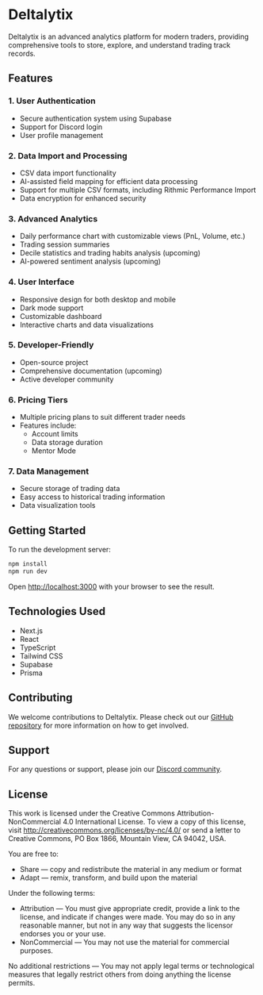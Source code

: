 # Deltalytix

Deltalytix is an advanced analytics platform for modern traders, providing comprehensive tools to store, explore, and understand trading track records.

## Features

### 1. User Authentication
- Secure authentication system using Supabase
- Support for Discord login
- User profile management

### 2. Data Import and Processing
- CSV data import functionality
- AI-assisted field mapping for efficient data processing
- Support for multiple CSV formats, including Rithmic Performance Import
- Data encryption for enhanced security

### 3. Advanced Analytics
- Daily performance chart with customizable views (PnL, Volume, etc.)
- Trading session summaries
- Decile statistics and trading habits analysis (upcoming)
- AI-powered sentiment analysis (upcoming)

### 4. User Interface
- Responsive design for both desktop and mobile
- Dark mode support
- Customizable dashboard
- Interactive charts and data visualizations

### 5. Developer-Friendly
- Open-source project
- Comprehensive documentation (upcoming)
- Active developer community

### 6. Pricing Tiers
- Multiple pricing plans to suit different trader needs
- Features include:
  - Account limits
  - Data storage duration
  - Mentor Mode

### 7. Data Management
- Secure storage of trading data
- Easy access to historical trading information
- Data visualization tools

## Getting Started

To run the development server:

```bash
npm install
npm run dev
```

Open [http://localhost:3000](http://localhost:3000) with your browser to see the result.

## Technologies Used

- Next.js
- React
- TypeScript
- Tailwind CSS
- Supabase
- Prisma

## Contributing

We welcome contributions to Deltalytix. Please check out our [GitHub repository](https://github.com/hugodemenez/deltalytix) for more information on how to get involved.

## Support

For any questions or support, please join our [Discord community](https://discord.gg/a5YVF5Ec2n).

## License

This work is licensed under the Creative Commons Attribution-NonCommercial 4.0 International License. To view a copy of this license, visit http://creativecommons.org/licenses/by-nc/4.0/ or send a letter to Creative Commons, PO Box 1866, Mountain View, CA 94042, USA.

You are free to:
- Share — copy and redistribute the material in any medium or format
- Adapt — remix, transform, and build upon the material

Under the following terms:
- Attribution — You must give appropriate credit, provide a link to the license, and indicate if changes were made. You may do so in any reasonable manner, but not in any way that suggests the licensor endorses you or your use.
- NonCommercial — You may not use the material for commercial purposes.

No additional restrictions — You may not apply legal terms or technological measures that legally restrict others from doing anything the license permits.